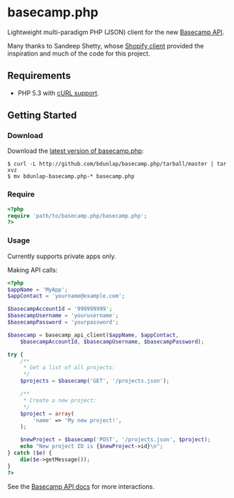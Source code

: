# basecamp.php

Lightweight multi-paradigm PHP (JSON) client for the new [Basecamp API](https://github.com/37signals/bcx-api).

Many thanks to Sandeep Shetty, whose [Shopify client](https://github.com/sandeepshetty/shopify.php) provided the inspiration and much of the code for this project.


## Requirements

* PHP 5.3 with [cURL support](http://php.net/manual/en/book.curl.php).


## Getting Started

### Download
Download the [latest version of basecamp.php](https://github.com/bdunlap/basecamp.php/archives/master):

```shell
$ curl -L http://github.com/bdunlap/basecamp.php/tarball/master | tar xvz
$ mv bdunlap-basecamp.php-* basecamp.php
```

### Require

```php
<?php
require 'path/to/basecamp.php/basecamp.php';
?>
```

### Usage
Currently supports private apps only.

Making API calls:

```php
<?php
$appName = 'MyApp';
$appContact = 'yourname@example.com';

$basecampAccountId = '999999999';
$basecampUsername = 'yourusername';
$basecampPassword = 'yourpassword';

$basecamp = basecamp_api_client($appName, $appContact,
    $basecampAccountId, $basecampUsername, $basecampPassword);

try {
    /**
     * Get a list of all projects:
     */
    $projects = $basecamp('GET', '/projects.json');

    /**
     * Create a new project:
     */
    $project = array(
        'name' => 'My new project!',
    );

    $newProject = $basecamp('POST', '/projects.json', $project);
    echo "New project ID is {$newProject->id}\n";
} catch ($e) {
    die($e->getMessage());
}
?>
```
See the [Basecamp API docs](https://github.com/37signals/bcx-api#api-ready-for-use) for more interactions.
